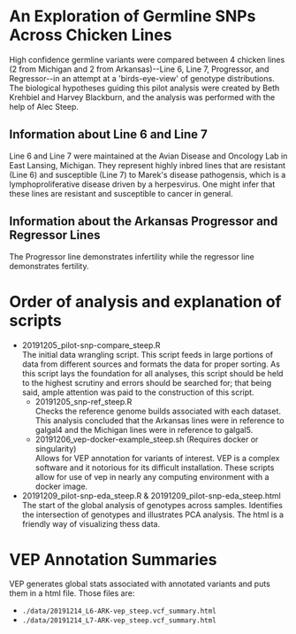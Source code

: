 # An Exploration of Germline SNPs Across Chicken Lines

High confidence germline variants were compared between 4 chicken lines (2 from Michigan and 2 from Arkansas)--Line 6, Line 7, Progressor, and Regressor--in an attempt at a 'birds-eye-view' of genotype distributions. The biological hypotheses guiding this pilot analysis were created by Beth Krehbiel and Harvey Blackburn, and the analysis was performed with the help of Alec Steep.  

## Information about Line 6 and Line 7
Line 6 and Line 7 were maintained at the Avian Disease and Oncology Lab in East Lansing, Michigan. They represent highly inbred lines that are resistant (Line 6) and susceptible (Line 7) to Marek's disease pathogensis, which is a lymphoproliferative disease driven by a herpesvirus. One might infer that these lines are resistant and susceptible to cancer in general. 

## Information about the Arkansas Progressor and Regressor Lines
The Progressor line demonstrates infertility while the regressor line demonstrates fertility.

# Order of analysis and explanation of scripts
* 20191205_pilot-snp-compare_steep.R  
    The initial data wrangling script. This script feeds in large portions of data from different sources and formats the data for proper sorting. As this script lays the foundation for all analyses, this script should be held to the highest scrutiny and errors should be searched for; that being said, ample attention was paid to the construction of this script.
    * 20191205_snp-ref_steep.R  
        Checks the reference genome builds associated with each dataset. This analysis concluded that the Arkansas lines were in reference to galgal4 and the Michigan lines were in reference to galgal5.
    * 20191206_vep-docker-example_steep.sh (Requires docker or singularity)  
        Allows for VEP annotation for variants of interest. VEP is a complex software and it notorious for its difficult installation. These scripts allow for use of vep in nearly any computing environment with a docker image.
* 20191209_pilot-snp-eda_steep.R  & 20191209_pilot-snp-eda_steep.html  
    The start of the global analysis of genotypes across samples. Identifies the intersection of genotypes and illustrates PCA analysis. The html is a friendly way of visualizing thess data.

# VEP Annotation Summaries
VEP generates global stats associated with annotated variants and puts them in a html file. Those files are:
* `./data/20191214_L6-ARK-vep_steep.vcf_summary.html`
* `./data/20191214_L7-ARK-vep_steep.vcf_summary.html`